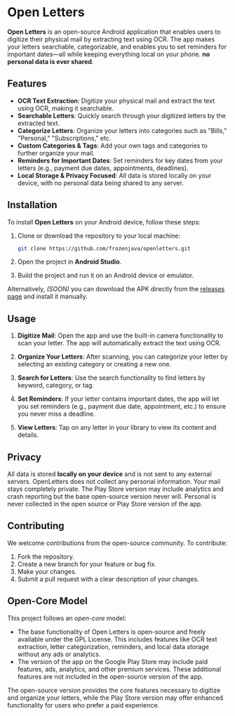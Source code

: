 # Open Letters
**Open Letters** is an open-source Android application that enables users to digitize their physical mail by extracting text using OCR.
The app makes your letters searchable, categorizable, and enables you to set reminders for important dates—all while keeping everything local on your phone. 
**no personal data is ever shared**.

## Features
- **OCR Text Extraction**: Digitize your physical mail and extract the text using OCR, making it searchable.
- **Searchable Letters**: Quickly search through your digitized letters by the extracted text.
- **Categorize Letters**: Organize your letters into categories such as "Bills," "Personal," "Subscriptions," etc.
- **Custom Categories & Tags**: Add your own tags and categories to further organize your mail.
- **Reminders for Important Dates**: Set reminders for key dates from your letters (e.g., payment due dates, appointments, deadlines).
- **Local Storage & Privacy Focused**: All data is stored locally on your device, with no personal data being shared to any server.

## Installation
To install **Open Letters** on your Android device, follow these steps:

1. Clone or download the repository to your local machine:
   ```bash
   git clone https://github.com/frozenjava/openletters.git
   ```

2. Open the project in **Android Studio**.

3. Build the project and run it on an Android device or emulator.

Alternatively, *(SOON)* you can download the APK directly from the [releases page](https://github.com/frozenjava/open-letters/releases) and install it manually.

## Usage
1. **Digitize Mail**: Open the app and use the built-in camera functionality to scan your letter. The app will automatically extract the text using OCR.

2. **Organize Your Letters**: After scanning, you can categorize your letter by selecting an existing category or creating a new one.

3. **Search for Letters**: Use the search functionality to find letters by keyword, category, or tag.

4. **Set Reminders**: If your letter contains important dates, the app will let you set reminders (e.g., payment due date, appointment, etc.) to ensure you never miss a deadline.

5. **View Letters**: Tap on any letter in your library to view its content and details.

## Privacy
All data is stored **locally on your device** and is not sent to any external servers. OpenLetters does not collect any personal information. Your mail stays completely private.
The Play Store version may include analytics and crash reporting but the base open-source version never will. Personal is never collected in the open source or Play Store version of the app.

## Contributing
We welcome contributions from the open-source community. To contribute:

1. Fork the repository.
2. Create a new branch for your feature or bug fix.
3. Make your changes.
4. Submit a pull request with a clear description of your changes.

## Open-Core Model
This project follows an *open-core* model:

- The base functionality of Open Letters is open-source and freely available under the GPL License. This includes features like OCR text extraction, letter categorization, reminders, and local data storage without any ads or analytics.
- The version of the app on the Google Play Store may include paid features, ads, analytics, and other premium services. These additional features are not included in the open-source version of the app.

The open-source version provides the core features necessary to digitize and organize your letters, while the Play Store version may offer enhanced functionality for users who prefer a paid experience.
